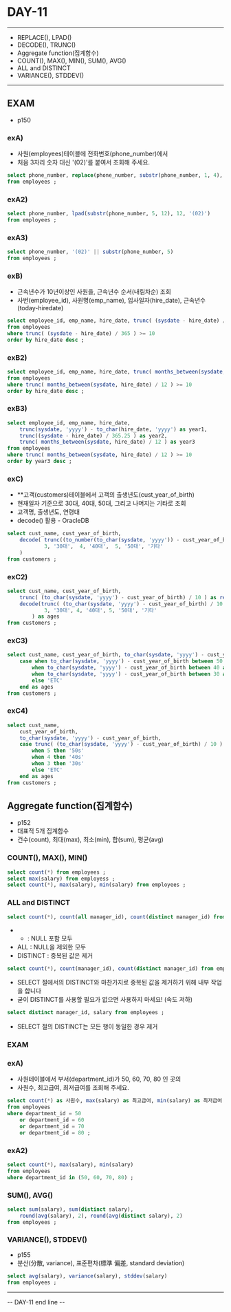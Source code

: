 DAY-11
======
- - -

* REPLACE(), LPAD()
* DECODE(), TRUNC()
* Aggregate function(집계함수)
* COUNT(), MAX(), MIN(), SUM(), AVG()
* ALL and DISTINCT
* VARIANCE(), STDDEV()
- - -


## EXAM
* p150

### exA)
* 사원(employees)테이블에 전화번호(phone_number)에서
* 처음 3자리 숫자 대신 '(02)'를 붙여서 조회해 주세요.
```sql
select phone_number, replace(phone_number, substr(phone_number, 1, 4), '(02)' )
from employees ;
```

### exA2)
```sql
select phone_number, lpad(substr(phone_number, 5, 12), 12, '(02)')
from employees ;
```

### exA3)
```sql
select phone_number, '(02)' || substr(phone_number, 5)
from employees ;
```


### exB)
* 근속년수가 10년이상인 사원을, 근속년수 순서(내림차순) 조회
* 사번(employee_id), 사원명(emp_name), 입사일자(hire_date), 근속년수(today-hiredate)
```sql
select employee_id, emp_name, hire_date, trunc( (sysdate - hire_date) / 365 ) as 근속년수
from employees
where trunc( (sysdate - hire_date) / 365 ) >= 10
order by hire_date desc ;
```

### exB2)
```sql
select employee_id, emp_name, hire_date, trunc( months_between(sysdate, hire_date) / 12 ) as 근속년수
from employees
where trunc( months_between(sysdate, hire_date) / 12 ) >= 10
order by hire_date desc ;
```

### exB3)
```sql
select employee_id, emp_name, hire_date,
    trunc(sysdate, 'yyyy') - to_char(hire_date, 'yyyy') as year1,
	trunc((sysdate - hire_date) / 365.25 ) as year2,
	trunc( months_between(sysdate, hire_date) / 12 ) as year3
from employees
where trunc( months_between(sysdate, hire_date) / 12 ) >= 10
order by year3 desc ;
```

### exC)
* **고객(customers)테이블에서 고객의 출생년도(cust_year_of_birth)
* 현재일자 기준으로 30대, 40대, 50대, 그리고 나머지는 기타로 조회
* 고객명, 출생년도, 연령대
* decode() 활용 - OracleDB
```sql
select cust_name, cust_year_of_birth,
    decode( trunc((to_number(to_char(sysdate, 'yyyy')) - cust_year_of_birth) / 10),
            3, '30대',  4, '40대',  5, '50대', '기타'
    )
from customers ;
```

### exC2)
```sql
select cust_name, cust_year_of_birth,
	trunc( (to_char(sysdate, 'yyyy') - cust_year_of_birth) / 10 ) as ref,
    decode(trunc( (to_char(sysdate, 'yyyy') - cust_year_of_birth) / 10 ),
            3, '30대', 4, '40대', 5, '50대', '기타'
        ) as ages
from customers ;
```

### exC3)
```sql
select cust_name, cust_year_of_birth, to_char(sysdate, 'yyyy') - cust_year_of_birth,
	case when to_char(sysdate, 'yyyy') - cust_year_of_birth between 50 and 59 then '50s'
		when to_char(sysdate, 'yyyy') - cust_year_of_birth between 40 and 49 then '40s'
		when to_char(sysdate, 'yyyy') - cust_year_of_birth between 30 and 39 then '30s'
		else 'ETC'
	end as ages
from customers ;
```

### exC4)
```sql
select cust_name,
    cust_year_of_birth,
	to_char(sysdate, 'yyyy') - cust_year_of_birth,
	case trunc( (to_char(sysdate, 'yyyy') - cust_year_of_birth) / 10 )
		when 5 then '50s'
		when 4 then '40s'
		when 3 then '30s'
		else 'ETC'
	end as ages
from customers ;
```


## Aggregate function(집계함수)
* p152
* 대표적 5개 집계함수
* 건수(count), 최대(max), 최소(min), 합(sum), 평균(avg)

### COUNT(), MAX(), MIN()
```sql
select count(*) from employees ;
select max(salary) from employess ;
select count(*), max(salary), min(salary) from employees ;
```

### ALL and DISTINCT
```sql
select count(*), count(all manager_id), count(distinct manager_id) from employees ;
```
* * : NULL 포함 모두
* ALL : NULL을 제외한 모두
* DISTINCT : 중복된 값은 제거

```sql
select count(*), count(manager_id), count(distinct manager_id) from employees ;
```
* SELECT 절에서의 DISTINCT와 마찬가지로 중복된 값을 제거하기 위해 내부 작업을 합니다
* 굳이 DISTINCT를 사용할 필요가 없으면 사용하지 마세요! (속도 저하)

```sql
select distinct manager_id, salary from employees ;
```
* SELECT 절의 DISTINCT는 모든 행이 동일한 경우 제거


### EXAM
### exA)
* 사원테이블에서 부서(department_id)가 50, 60, 70, 80 인 곳의
* 사원수, 최고급여, 최저급여를 조회해 주세요.

```sql
select count(*) as 사원수, max(salary) as 최고급여, min(salary) as 최저급여
from employees
where department_id = 50
	or department_id = 60
	or department_id = 70
	or department_id = 80 ;
```

### exA2)
```sql
select count(*), max(salary), min(salary)
from employees
where department_id in (50, 60, 70, 80) ;
```

### SUM(), AVG()
```sql
select sum(salary), sum(distinct salary),
    round(avg(salary), 2), round(avg(distinct salary), 2)
from employees ;
```

### VARIANCE(), STDDEV()
* p155
* 분산(分散, variance), 표준편차(標準 偏差, standard deviation)

```sql
select avg(salary), variance(salary), stddev(salary)
from employees ;
```


- - -
-- DAY-11 end line --

